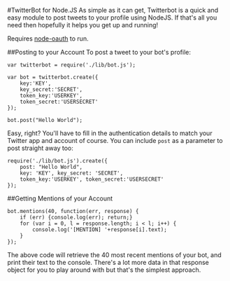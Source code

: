#TwitterBot for Node.JS
As simple as it can get, Twitterbot is a quick and easy module
to post tweets to your profile using NodeJS. If that's all you need
then hopefully it helps you get up and running!

Requires [node-oauth](https://github.com/ciaranj/node-oauth) to run.

##Posting to your Account
To post a tweet to your bot's profile:
    
    var twitterbot = require('./lib/bot.js');
    
    var bot = twitterbot.create({
        key:'KEY',
    	key_secret:'SECRET',
    	token_key:'USERKEY',
    	token_secret:'USERSECRET'
    });

    bot.post("Hello World");
    
Easy, right? You'll have to fill in the authentication details to match your Twitter app and
account of course. You can include `post` as a parameter to post straight away too:

    require('./lib/bot.js').create({
        post: "Hello World",
        key: 'KEY', key_secret: 'SECRET',
        token_key:'USERKEY', token_secret:'USERSECRET'
    });
    
##Getting Mentions of your Account

    bot.mentions(40, function(err, response) {
        if (err) {console.log(err); return;}
        for (var i = 0, l = response.length; i < l; i++) {
    		console.log('[MENTION] '+response[i].text);
    	}
    });
    
The above code will retrieve the 40 most recent mentions of your bot, and print their text to
the console. There's a lot more data in that response object for you to play around with
but that's the simplest approach.